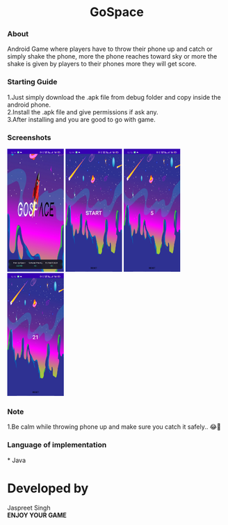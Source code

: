 <div align="center">
<h1 align="center"> GoSpace

 </h1>
</div>

<h3>About</h3>
Android Game where players have to throw their phone up and catch or simply shake the phone, more the phone reaches toward sky or more the shake is given by players to their phones more they will get score.


<h3>Starting Guide</h3>
1.Just simply download the .apk file from debug folder and copy inside the android phone.<br>
2.Install the .apk file and give permissions if ask any.<br>
3.After installing and you are good to go with game.

<h3>Screenshots</h3>
<div>
<img src="./screenshot/1.jpg" width=130/>
<img src="./screenshot/2.jpg" width=130/>
<img src="./screenshot/3.jpg" width=130/>
<img src="./screenshot/4.jpg" width=130/>
</div>

<h3>Note</h3>
<p>
1.Be calm while throwing phone up and make sure you catch it safely.. 😂🤞
</p>

<h3>Language of implementation</h3>
* Java

# Developed by
 Jaspreet Singh
<br>
<b>ENJOY YOUR GAME</b>
